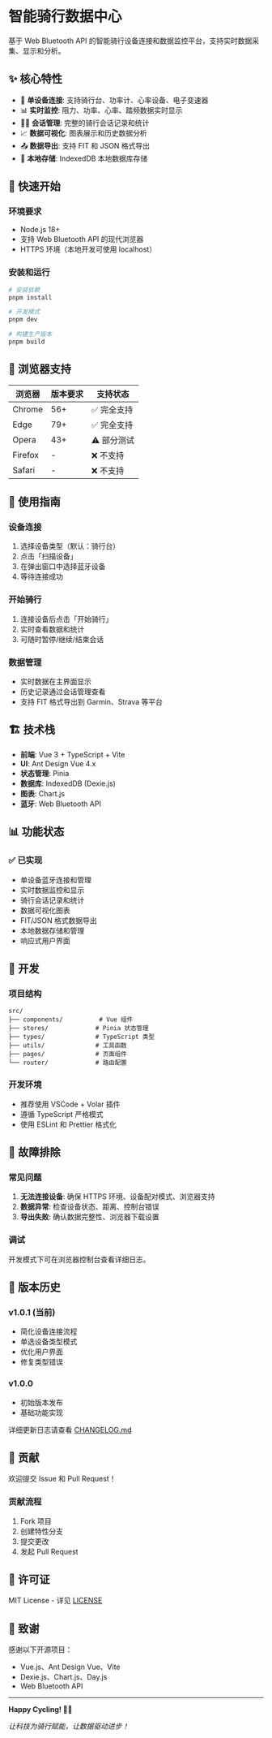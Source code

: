 # 智能骑行数据中心

基于 Web Bluetooth API 的智能骑行设备连接和数据监控平台，支持实时数据采集、显示和分析。

## ✨ 核心特性

- 🔗 **单设备连接**: 支持骑行台、功率计、心率设备、电子变速器
- 📊 **实时监控**: 阻力、功率、心率、踏频数据实时显示
- 🚴‍♂️ **会话管理**: 完整的骑行会话记录和统计
- 📈 **数据可视化**: 图表展示和历史数据分析
- 📤 **数据导出**: 支持 FIT 和 JSON 格式导出
- 💾 **本地存储**: IndexedDB 本地数据库存储

## 🚀 快速开始

### 环境要求

- Node.js 18+
- 支持 Web Bluetooth API 的现代浏览器
- HTTPS 环境（本地开发可使用 localhost）

### 安装和运行

```bash
# 安装依赖
pnpm install

# 开发模式
pnpm dev

# 构建生产版本
pnpm build
```

## 📱 浏览器支持

| 浏览器  | 版本要求 | 支持状态    |
| ------- | -------- | ----------- |
| Chrome  | 56+      | ✅ 完全支持 |
| Edge    | 79+      | ✅ 完全支持 |
| Opera   | 43+      | ⚠️ 部分测试 |
| Firefox | -        | ❌ 不支持   |
| Safari  | -        | ❌ 不支持   |

## 🎯 使用指南

### 设备连接

1. 选择设备类型（默认：骑行台）
2. 点击「扫描设备」
3. 在弹出窗口中选择蓝牙设备
4. 等待连接成功

### 开始骑行

1. 连接设备后点击「开始骑行」
2. 实时查看数据和统计
3. 可随时暂停/继续/结束会话

### 数据管理

- 实时数据在主界面显示
- 历史记录通过会话管理查看
- 支持 FIT 格式导出到 Garmin、Strava 等平台

## 🏗️ 技术栈

- **前端**: Vue 3 + TypeScript + Vite
- **UI**: Ant Design Vue 4.x
- **状态管理**: Pinia
- **数据库**: IndexedDB (Dexie.js)
- **图表**: Chart.js
- **蓝牙**: Web Bluetooth API

## 📊 功能状态

### ✅ 已实现

- 单设备蓝牙连接和管理
- 实时数据监控和显示
- 骑行会话记录和统计
- 数据可视化图表
- FIT/JSON 格式数据导出
- 本地数据存储和管理
- 响应式用户界面

## 🔧 开发

### 项目结构

```
src/
├── components/          # Vue 组件
├── stores/             # Pinia 状态管理
├── types/              # TypeScript 类型
├── utils/              # 工具函数
├── pages/              # 页面组件
└── router/             # 路由配置
```

### 开发环境

- 推荐使用 VSCode + Volar 插件
- 遵循 TypeScript 严格模式
- 使用 ESLint 和 Prettier 格式化

## 🐛 故障排除

### 常见问题

1. **无法连接设备**: 确保 HTTPS 环境、设备配对模式、浏览器支持
2. **数据异常**: 检查设备状态、距离、控制台错误
3. **导出失败**: 确认数据完整性、浏览器下载设置

### 调试

开发模式下可在浏览器控制台查看详细日志。

## 📝 版本历史

### v1.0.1 (当前)

- 简化设备连接流程
- 单选设备类型模式
- 优化用户界面
- 修复类型错误

### v1.0.0

- 初始版本发布
- 基础功能实现

详细更新日志请查看 [CHANGELOG.md](CHANGELOG.md)

## 🤝 贡献

欢迎提交 Issue 和 Pull Request！

### 贡献流程

1. Fork 项目
2. 创建特性分支
3. 提交更改
4. 发起 Pull Request

## 📄 许可证

MIT License - 详见 [LICENSE](LICENSE)

## 🙏 致谢

感谢以下开源项目：

- Vue.js、Ant Design Vue、Vite
- Dexie.js、Chart.js、Day.js
- Web Bluetooth API

---

**Happy Cycling! 🚴‍♂️**

_让科技为骑行赋能，让数据驱动进步！_
